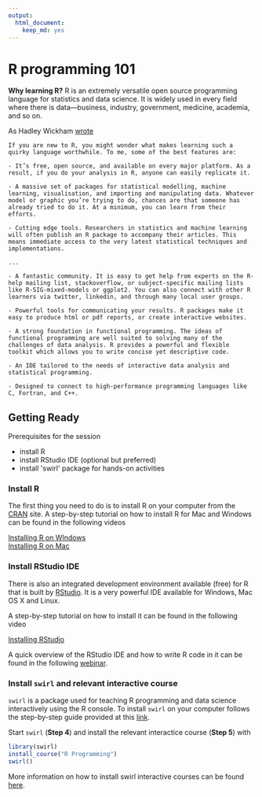 ```yaml
---
output: 
  html_document: 
    keep_md: yes
---
```

# R programming 101

__Why learning R?__ R is an extremely versatile open source programming language for statistics and data science. It is widely used in every field where there is data—business, industry, government, medicine, academia, and so on.

As Hadley Wickham [wrote](http://adv-r.had.co.nz/Introduction.html)

```
If you are new to R, you might wonder what makes learning such a quirky language worthwhile. To me, some of the best features are:

- It’s free, open source, and available on every major platform. As a result, if you do your analysis in R, anyone can easily replicate it.

- A massive set of packages for statistical modelling, machine learning, visualisation, and importing and manipulating data. Whatever model or graphic you’re trying to do, chances are that someone has already tried to do it. At a minimum, you can learn from their efforts.

- Cutting edge tools. Researchers in statistics and machine learning will often publish an R package to accompany their articles. This means immediate access to the very latest statistical techniques and implementations.

...

- A fantastic community. It is easy to get help from experts on the R-help mailing list, stackoverflow, or subject-specific mailing lists like R-SIG-mixed-models or ggplot2. You can also connect with other R learners via twitter, linkedin, and through many local user groups.

- Powerful tools for communicating your results. R packages make it easy to produce html or pdf reports, or create interactive websites.

- A strong foundation in functional programming. The ideas of functional programming are well suited to solving many of the challenges of data analysis. R provides a powerful and flexible toolkit which allows you to write concise yet descriptive code.

- An IDE tailored to the needs of interactive data analysis and statistical programming.

- Designed to connect to high-performance programming languages like C, Fortran, and C++.
```


## Getting Ready

Prerequisites for the session

- install R
- install RStudio IDE (optional but preferred)
- install 'swirl' package for hands-on activities

### Install R

The first thing you need to do is to install R on your computer from the [CRAN](https://cran.r-project.org/) site. A step-by-step tutorial on how to install R for Mac and Windows can be found in the following videos

[Installing R on WIndows](https://www.youtube.com/watch?v=Ohnk9hcxf9M&feature=youtu.be)  
[Installing R on Mac](https://www.youtube.com/watch?v=uxuuWXU-7UQ&feature=youtu.be)


### Install RStudio IDE

There is also an integrated development environment available (free) for R that is built by [RStudio](https://www.rstudio.com/products/rstudio/download/). It is a very powerful IDE available for Windows, Mac OS X and Linux. 

A step-by-step tutorial on how to install it can be found in the following video

[Installing RStudio](https://www.youtube.com/watch?v=bM7Sfz-LADM&feature=youtu.be)

A quick overview of the RStudio IDE and how to write R code in it can be found in the following [webinar](https://www.rstudio.com/resources/webinars/rstudio-essentials-webinar-series-part-1/).

### Install `swirl` and relevant interactive course

`swirl` is a package used for teaching R programming and data science interactively using the R console. To install `swirl` on your computer follows the step-by-step guide provided at this [link](http://swirlstats.com/students.html).

Start `swirl` (__Step 4__) and install the relevant interactice course (__Step 5__) with 

```r
library(swirl)
install_course("R Programming")
swirl()
```

More information on how to install swirl interactive courses can be found [here](https://github.com/swirldev/swirl_courses).

